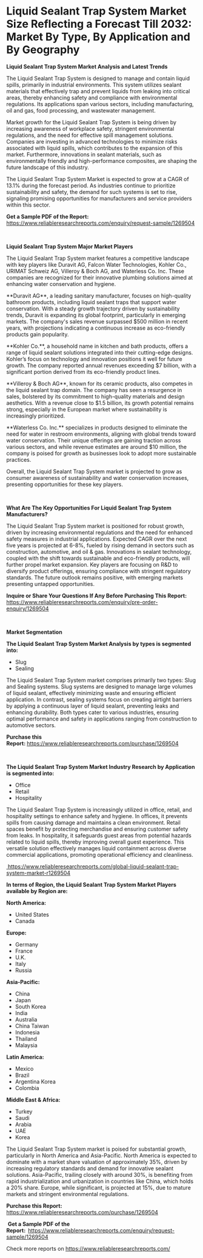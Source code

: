 <p><h1>Liquid Sealant Trap System Market Size Reflecting a Forecast Till 2032: Market By Type, By Application and By Geography</h1></p><p><strong>Liquid Sealant Trap System Market Analysis and Latest Trends</strong></p>
<p><p>The Liquid Sealant Trap System is designed to manage and contain liquid spills, primarily in industrial environments. This system utilizes sealant materials that effectively trap and prevent liquids from leaking into critical areas, thereby enhancing safety and compliance with environmental regulations. Its applications span various sectors, including manufacturing, oil and gas, food processing, and wastewater management.</p><p>Market growth for the Liquid Sealant Trap System is being driven by increasing awareness of workplace safety, stringent environmental regulations, and the need for effective spill management solutions. Companies are investing in advanced technologies to minimize risks associated with liquid spills, which contributes to the expansion of this market. Furthermore, innovations in sealant materials, such as environmentally friendly and high-performance composites, are shaping the future landscape of this industry.</p><p>The Liquid Sealant Trap System Market is expected to grow at a CAGR of 13.1% during the forecast period. As industries continue to prioritize sustainability and safety, the demand for such systems is set to rise, signaling promising opportunities for manufacturers and service providers within this sector.</p></p>
<p><strong>Get a Sample PDF of the Report:&nbsp;</strong> <a href="https://www.reliableresearchreports.com/enquiry/request-sample/1269504?utm_campaign=3364&utm_medium=2&utm_source=Github&utm_content=ia&utm_term=24032025&utm_id=liquid-sealant-trap-system">https://www.reliableresearchreports.com/enquiry/request-sample/1269504</a></p>
<p>&nbsp;</p>
<p><strong>Liquid Sealant Trap System Major Market Players</strong></p>
<p><p>The Liquid Sealant Trap System market features a competitive landscape with key players like Duravit AG, Falcon Water Technologies, Kohler Co., URIMAT Schweiz AG, Villeroy & Boch AG, and Waterless Co. Inc. These companies are recognized for their innovative plumbing solutions aimed at enhancing water conservation and hygiene.</p><p>**Duravit AG**, a leading sanitary manufacturer, focuses on high-quality bathroom products, including liquid sealant traps that support water conservation. With a steady growth trajectory driven by sustainability trends, Duravit is expanding its global footprint, particularly in emerging markets. The company's sales revenue surpassed $500 million in recent years, with projections indicating a continuous increase as eco-friendly products gain popularity.</p><p>**Kohler Co.**, a household name in kitchen and bath products, offers a range of liquid sealant solutions integrated into their cutting-edge designs. Kohler’s focus on technology and innovation positions it well for future growth. The company reported annual revenues exceeding $7 billion, with a significant portion derived from its eco-friendly product lines.</p><p>**Villeroy & Boch AG**, known for its ceramic products, also competes in the liquid sealant trap domain. The company has seen a resurgence in sales, bolstered by its commitment to high-quality materials and design aesthetics. With a revenue close to $1.5 billion, its growth potential remains strong, especially in the European market where sustainability is increasingly prioritized.</p><p>**Waterless Co. Inc.** specializes in products designed to eliminate the need for water in restroom environments, aligning with global trends toward water conservation. Their unique offerings are gaining traction across various sectors, and while revenue estimates are around $10 million, the company is poised for growth as businesses look to adopt more sustainable practices.</p><p>Overall, the Liquid Sealant Trap System market is projected to grow as consumer awareness of sustainability and water conservation increases, presenting opportunities for these key players.</p></p>
<p>&nbsp;</p>
<p><strong>What Are The Key Opportunities For Liquid Sealant Trap System Manufacturers?</strong></p>
<p><p>The Liquid Sealant Trap System market is positioned for robust growth, driven by increasing environmental regulations and the need for enhanced safety measures in industrial applications. Expected CAGR over the next five years is projected at 6-8%, fueled by rising demand in sectors such as construction, automotive, and oil & gas. Innovations in sealant technology, coupled with the shift towards sustainable and eco-friendly products, will further propel market expansion. Key players are focusing on R&D to diversify product offerings, ensuring compliance with stringent regulatory standards. The future outlook remains positive, with emerging markets presenting untapped opportunities.</p></p>
<p><strong>Inquire or Share Your Questions If Any Before Purchasing This Report:</strong> <a href="https://www.reliableresearchreports.com/enquiry/pre-order-enquiry/1269504?utm_campaign=3364&utm_medium=2&utm_source=Github&utm_content=ia&utm_term=24032025&utm_id=liquid-sealant-trap-system">https://www.reliableresearchreports.com/enquiry/pre-order-enquiry/1269504</a></p>
<p>&nbsp;</p>
<p><strong>Market Segmentation</strong></p>
<p><strong>The Liquid Sealant Trap System Market Analysis by types is segmented into:</strong></p>
<p><ul><li>Slug</li><li>Sealing</li></ul></p>
<p><p>The Liquid Sealant Trap System market comprises primarily two types: Slug and Sealing systems. Slug systems are designed to manage large volumes of liquid sealant, effectively minimizing waste and ensuring efficient application. In contrast, sealing systems focus on creating airtight barriers by applying a continuous layer of liquid sealant, preventing leaks and enhancing durability. Both types cater to various industries, ensuring optimal performance and safety in applications ranging from construction to automotive sectors.</p></p>
<p><strong>Purchase this Report:&nbsp;</strong><a href="https://www.reliableresearchreports.com/purchase/1269504?utm_campaign=3364&utm_medium=2&utm_source=Github&utm_content=ia&utm_term=24032025&utm_id=liquid-sealant-trap-system">https://www.reliableresearchreports.com/purchase/1269504</a></p>
<p>&nbsp;</p>
<p><strong>The Liquid Sealant Trap System Market Industry Research by Application is segmented into:</strong></p>
<p><ul><li>Office</li><li>Retail</li><li>Hospitality</li></ul></p>
<p><p>The Liquid Sealant Trap System is increasingly utilized in office, retail, and hospitality settings to enhance safety and hygiene. In offices, it prevents spills from causing damage and maintains a clean environment. Retail spaces benefit by protecting merchandise and ensuring customer safety from leaks. In hospitality, it safeguards guest areas from potential hazards related to liquid spills, thereby improving overall guest experience. This versatile solution effectively manages liquid containment across diverse commercial applications, promoting operational efficiency and cleanliness.</p></p>
<p><a href="https://www.reliableresearchreports.com/global-liquid-sealant-trap-system-market-r1269504?utm_campaign=3364&utm_medium=2&utm_source=Github&utm_content=ia&utm_term=24032025&utm_id=liquid-sealant-trap-system">&nbsp;https://www.reliableresearchreports.com/global-liquid-sealant-trap-system-market-r1269504</a></p>
<p><strong>In terms of Region, the Liquid Sealant Trap System Market Players available by Region are:</strong></p>
<p>
    <p> <strong> North America: </strong>
        <ul>
            <li>United States</li>
            <li>Canada</li>
        </ul>
        </p> 
    <p> <strong> Europe: </strong>
        <ul>
            <li>Germany</li>
            <li>France</li>
            <li>U.K.</li>
            <li>Italy</li>
            <li>Russia</li>
        </ul>
        </p> 
    <p> <strong> Asia-Pacific: </strong>
        <ul>
            <li>China</li>
            <li>Japan</li>
            <li>South Korea</li>
            <li>India</li>
            <li>Australia</li>
            <li>China Taiwan</li>
            <li>Indonesia</li>
            <li>Thailand</li>
            <li>Malaysia</li>
        </ul>
        </p> 
    <p> <strong> Latin America: </strong>
        <ul>
            <li>Mexico</li>
            <li>Brazil</li>
            <li>Argentina Korea</li>
            <li>Colombia</li>
        </ul>
        </p> 
    <p> <strong> Middle East & Africa: </strong>
        <ul>
            <li>Turkey</li>
            <li>Saudi</li>
            <li>Arabia</li>
            <li>UAE</li>
            <li>Korea</li>
        </ul>
    </p>
    </p>
<p><p>The Liquid Sealant Trap System market is poised for substantial growth, particularly in North America and Asia-Pacific. North America is expected to dominate with a market share valuation of approximately 35%, driven by increasing regulatory standards and demand for innovative sealant solutions. Asia-Pacific, trailing closely with around 30%, is benefiting from rapid industrialization and urbanization in countries like China, which holds a 20% share. Europe, while significant, is projected at 15%, due to mature markets and stringent environmental regulations.</p></p>
<p><strong>Purchase this Report: </strong><a href="https://www.reliableresearchreports.com/purchase/1269504?utm_campaign=3364&utm_medium=2&utm_source=Github&utm_content=ia&utm_term=24032025&utm_id=liquid-sealant-trap-system">https://www.reliableresearchreports.com/purchase/1269504</a></p>
<p>&nbsp;<strong>Get a Sample PDF of the Report:&nbsp;&nbsp;</strong><a href="https://www.reliableresearchreports.com/enquiry/request-sample/1269504?utm_campaign=3364&utm_medium=2&utm_source=Github&utm_content=ia&utm_term=24032025&utm_id=liquid-sealant-trap-system">https://www.reliableresearchreports.com/enquiry/request-sample/1269504</a></p>
<p><strong></strong></p>
<p>Check more reports on <a href="https://www.reliableresearchreports.com/?utm_campaign=3364&utm_medium=2&utm_source=Github&utm_content=ia&utm_term=24032025&utm_id=liquid-sealant-trap-system">https://www.reliableresearchreports.com/</a></p>